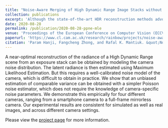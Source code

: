 ```yaml
---
title: "Noise-Aware Merging of High Dynamic Range Image Stacks without Camera Calibration"
collection: publications
excerpt: 'Although the state-of-the-art HDR reconstruction methods advocate using complex MLE solvers, we demonstrate that they provide little advantage over the simple Poisson noise estimator, which does not require camera noise calibration.'
date: 2020-08-28
permalink: /publication/2020-08-28-ppne-mle
venue: 'Proceedings of the European Conference on Computer Vision (ECCV) Workshops'
paperurl: 'https://www.cl.cam.ac.uk/research/rainbow/projects/noise-aware-merging/2020-ppne-mle.pdf'
citation: 'Param Hanji, Fangcheng Zhong, and Rafal K. Mantiuk. &quot;Noise-aware merging of high dynamic range image stacks without camera calibration&quot;. In <i>Advances in Image Manipulation (ECCV workshop)</i>, pages 376–391. Springer, 2020.'
---
```


A near-optimal reconstruction of the radiance of a High Dynamic Range scene from an exposure stack can be obtained by modeling the camera noise distribution. The latent radiance is then estimated using Maximum Likelihood Estimation. But this requires a well-calibrated noise model of the camera, which is difficult to obtain in practice. We show that an unbiased estimation of comparable variance can be obtained with a simpler Poisson noise estimator, which does not require the knowledge of camera-specific noise parameters. We demonstrate this empirically for four different cameras, ranging from a smartphone camera to a full-frame mirrorless camera. Our experimental results are consistent for simulated as well as real images, and across different camera settings.

Please view the [project page](https://www.cl.cam.ac.uk/research/rainbow/projects/noise-aware-merging/) for more information.
